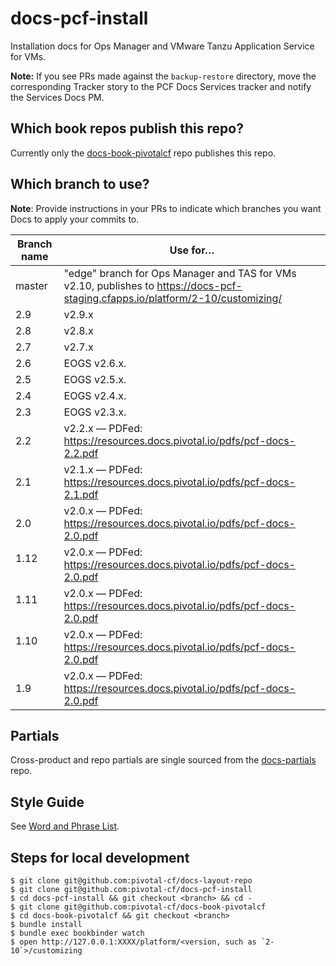 docs-pcf-install
==========

Installation docs for Ops Manager and VMware Tanzu Application Service for VMs.

**Note:** If you see PRs made against the `backup-restore` directory, move the corresponding Tracker story
to the PCF Docs Services tracker and notify the Services Docs PM.

## Which book repos publish this repo?

Currently only the [docs-book-pivotalcf](https://github.com/pivotal-cf/docs-partials) repo publishes this repo. 

## Which branch to use?

**Note**: Provide instructions in your PRs to indicate which branches you want Docs to apply your commits to.

| Branch name | Use for… |
|-------------| -------|
| master      | "edge" branch for Ops Manager and TAS for VMs v2.10, publishes to https://docs-pcf-staging.cfapps.io/platform/2-10/customizing/
| 2.9		  | v2.9.x |
| 2.8         | v2.8.x |
| 2.7         | v2.7.x |
| 2.6         | EOGS v2.6.x. |
| 2.5         | EOGS v2.5.x. |
| 2.4         | EOGS v2.4.x. |
| 2.3         | EOGS v2.3.x.|
| 2.2         | v2.2.x — PDFed: https://resources.docs.pivotal.io/pdfs/pcf-docs-2.2.pdf |
| 2.1         | v2.1.x — PDFed: https://resources.docs.pivotal.io/pdfs/pcf-docs-2.1.pdf |
| 2.0         | v2.0.x — PDFed: https://resources.docs.pivotal.io/pdfs/pcf-docs-2.0.pdf |
| 1.12        | v2.0.x — PDFed: https://resources.docs.pivotal.io/pdfs/pcf-docs-2.0.pdf |
| 1.11         | v2.0.x — PDFed: https://resources.docs.pivotal.io/pdfs/pcf-docs-2.0.pdf |
| 1.10         | v2.0.x — PDFed: https://resources.docs.pivotal.io/pdfs/pcf-docs-2.0.pdf |
| 1.9         | v2.0.x — PDFed: https://resources.docs.pivotal.io/pdfs/pcf-docs-2.0.pdf |

## Partials

Cross-product and repo partials are single sourced from the [docs-partials](https://github.com/pivotal-cf/docs-partials) repo.

## Style Guide

See [Word and Phrase List](https://docs.google.com/spreadsheets/d/1hkadtxR1hY57kK7h5HN4ITHLJleZixCDH_RJPUpNq_A/edit#gid=0).

## Steps for local development
```
$ git clone git@github.com:pivotal-cf/docs-layout-repo
$ git clone git@github.com:pivotal-cf/docs-pcf-install
$ cd docs-pcf-install && git checkout <branch> && cd -
$ git clone git@github.com:pivotal-cf/docs-book-pivotalcf
$ cd docs-book-pivotalcf && git checkout <branch>
$ bundle install
$ bundle exec bookbinder watch
$ open http://127.0.0.1:XXXX/platform/<version, such as `2-10`>/customizing
```

